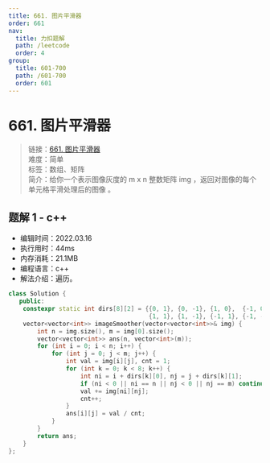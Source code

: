 ```yaml
---
title: 661. 图片平滑器
order: 661
nav:
  title: 力扣题解
  path: /leetcode
  order: 4
group:
  title: 601-700
  path: /601-700
  order: 601
---
```


# 661. 图片平滑器

> 链接：[661. 图片平滑器](https://leetcode-cn.com/problems/image-smoother/)  
> 难度：简单  
> 标签：数组、矩阵  
> 简介：给你一个表示图像灰度的 m x n 整数矩阵 img ，返回对图像的每个单元格平滑处理后的图像 。

## 题解 1 - c++

- 编辑时间：2022.03.16
- 执行用时：44ms
- 内存消耗：21.1MB
- 编程语言：c++
- 解法介绍：遍历。

```cpp
class Solution {
   public:
    constexpr static int dirs[8][2] = {{0, 1}, {0, -1}, {1, 0},  {-1, 0},
                                       {1, 1}, {1, -1}, {-1, 1}, {-1, -1}};
    vector<vector<int>> imageSmoother(vector<vector<int>>& img) {
        int n = img.size(), m = img[0].size();
        vector<vector<int>> ans(n, vector<int>(m));
        for (int i = 0; i < n; i++) {
            for (int j = 0; j < m; j++) {
                int val = img[i][j], cnt = 1;
                for (int k = 0; k < 8; k++) {
                    int ni = i + dirs[k][0], nj = j + dirs[k][1];
                    if (ni < 0 || ni == n || nj < 0 || nj == m) continue;
                    val += img[ni][nj];
                    cnt++;
                }
                ans[i][j] = val / cnt;
            }
        }
        return ans;
    }
};
```
